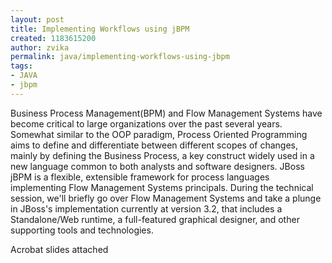 ```yaml
---
layout: post
title: Implementing Workflows using jBPM
created: 1183615200
author: zvika
permalink: java/implementing-workflows-using-jbpm
tags:
- JAVA
- jbpm
---
```

<p>Business Process Management(BPM) and Flow Management Systems have become critical to large organizations over the past several years. Somewhat similar to the OOP paradigm, Process Oriented Programming aims to define and differentiate between different scopes of changes, mainly by defining the Business Process, a key construct widely used in a new language common to both analysts and software designers. JBoss jBPM is a flexible, extensible framework for process languages implementing Flow Management Systems principals. During the technical session, we'll briefly go over Flow Management Systems and take a plunge in JBoss's implementation currently at version 3.2, that includes a Standalone/Web runtime, a full-featured graphical designer, and other supporting tools and technologies.</p>
<p>Acrobat slides attached</p>
